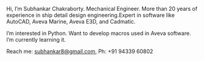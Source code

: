 Hi, I’m Subhankar Chakraborty. Mechanical Engineer.
More than 20 years of experience in ship detail design engineering.Expert in software like AutoCAD, Aveva Marine, Aveva E3D, and Cadmatic.

I’m interested in Python. Want to develop macros used in Aveva software.
I’m currently learning it.

Reach me: subhankar8@gmail.com, Ph: +91 94339 60802


<!---
subhchakra2024/subhchakra2024 is a ✨ special ✨ repository because its `README.md` (this file) appears on your GitHub profile.
You can click the Preview link to take a look at your changes.
--->
